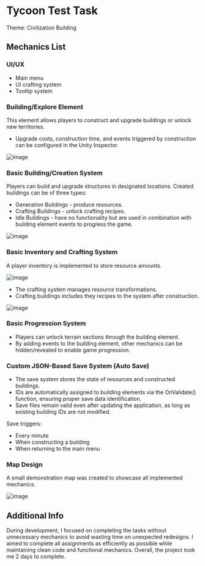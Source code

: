 # Tycoon Test Task
Theme: Civilization Building
## Mechanics List

### UI/UX

- Main menu
- UI crafting system
- Tooltip system

### Building/Explore Element
This element allows players to construct and upgrade buildings or unlock new territories.
- Upgrade costs, construction time, and events triggered by construction can be configured in the Unity Inspector.

![image](https://github.com/user-attachments/assets/560008af-c9ae-4ad2-87f3-ffac039b8f87)

### Basic Building/Creation System

Players can build and upgrade structures in designated locations. Created buildings can be of three types:
- Generation Buildings - produce resources.
- Crafting Buildings - unlock crafting recipes.
- Idle Buildings - have no functionality but are used in combination with building element events to progress the game.

![image](https://github.com/user-attachments/assets/eba0ec2a-08ea-4b28-8762-61873d8721cf)

### Basic Inventory and Crafting System

A player inventory is implemented to store resource amounts.

![image](https://github.com/user-attachments/assets/78adc6a5-f58f-4db4-92b2-1f29b022bfc6)

- The crafting system manages resource transformations.
- Crafting buildings includes they recipes to the system after construction.

![image](https://github.com/user-attachments/assets/280a8069-2ee7-4a61-a4cf-7e98500011b1)

### Basic Progression System
- Players can unlock terrain sections through the building element.
- By adding events to the building element, other mechanics can be hidden/revealed to enable game progression.

### Custom JSON-Based Save System (Auto Save)

- The save system stores the state of resources and constructed buildings.
- IDs are automatically assigned to building elements via the OnValidate() function, ensuring proper save data identification.
- Save files remain valid even after updating the application, as long as existing building IDs are not modified.

Save triggers:
- Every minute
- When constructing a building
- When returning to the main menu

### Map Design
A small demonstration map was created to showcase all implemented mechanics.

![image](https://github.com/user-attachments/assets/f3059da6-fb09-4643-953f-83e66e0a005d)

## Additional Info
During development, I focused on completing the tasks without unnecessary mechanics to avoid wasting time on unexpected redesigns. I aimed to complete all assignments as efficiently as possible while maintaining clean code and functional mechanics.
Overall, the project took me 2 days to complete.
